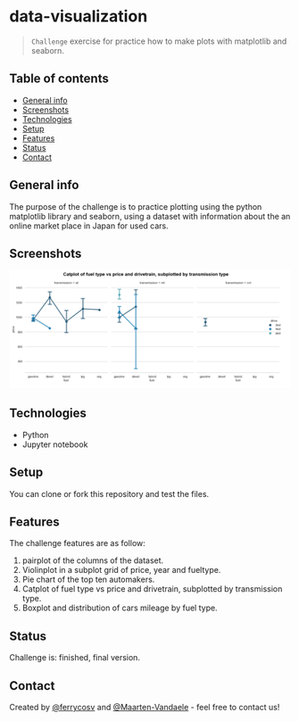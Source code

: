 # data-visualization
> `Challenge` exercise for practice how to make plots with matplotlib and seaborn.

## Table of contents
* [General info](#general-info)
* [Screenshots](#screenshots)
* [Technologies](#technologies)
* [Setup](#setup)
* [Features](#features)
* [Status](#status)
* [Contact](#contact)

## General info
The purpose of the challenge is to practice plotting using the python matplotlib library and seaborn, using a dataset with information about the an online market place in Japan for used cars.

## Screenshots
![Example screenshot](./assets/screenshot.PNG)

## Technologies

* Python
* Jupyter notebook

## Setup
You can clone or fork this repository and test the files.

## Features
The challenge features are as follow:

1. pairplot of the columns of the dataset.
2. Violinplot in a subplot grid of price, year and fueltype.
3. Pie chart of the top ten automakers.
4. Catplot of fuel type vs price and drivetrain, subplotted by transmission type.
5. Boxplot and distribution of cars mileage by fuel type.


## Status
Challenge is: finished, final version.

## Contact
Created by [@ferrycosv](www.github.com/ferrycosv) and [@Maarten-Vandaele](www.github.com/Maarten-Vandaele) - feel free to contact us!
